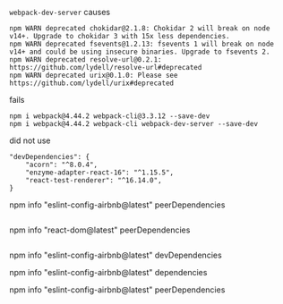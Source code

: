 


`webpack-dev-server` causes

```
npm WARN deprecated chokidar@2.1.8: Chokidar 2 will break on node v14+. Upgrade to chokidar 3 with 15x less dependencies.
npm WARN deprecated fsevents@1.2.13: fsevents 1 will break on node v14+ and could be using insecure binaries. Upgrade to fsevents 2.
npm WARN deprecated resolve-url@0.2.1: https://github.com/lydell/resolve-url#deprecated
npm WARN deprecated urix@0.1.0: Please see https://github.com/lydell/urix#deprecated
```

fails

```
npm i webpack@4.44.2 webpack-cli@3.3.12 --save-dev
npm i webpack@4.44.2 webpack-cli webpack-dev-server --save-dev
```

did not use

```
"devDependencies": {
	"acorn": "^8.0.4",
	"enzyme-adapter-react-16": "^1.15.5",
	"react-test-renderer": "^16.14.0",
}

```
npm info "eslint-config-airbnb@latest" peerDependencies
```

```
npm info "react-dom@latest" peerDependencies
```

```
npm info "eslint-config-airbnb@latest" devDependencies

npm info "eslint-config-airbnb@latest" dependencies

npm info "eslint-config-airbnb@latest" peerDependencies
```


